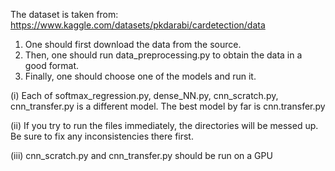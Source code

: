 The dataset is taken from:
https://www.kaggle.com/datasets/pkdarabi/cardetection/data

1. One should first download the data from the source.
2. Then, one should run data_preprocessing.py to obtain the data in a good format.
3. Finally, one should choose one of the models and run it.

(i) Each of softmax_regression.py, dense_NN.py, cnn_scratch.py, cnn_transfer.py is a different model. The best model by far is cnn.transfer.py

(ii) If you try to run the files immediately, the directories will be messed up. Be sure to fix any inconsistencies there first.

(iii) cnn_scratch.py and cnn_transfer.py should be run on a GPU
